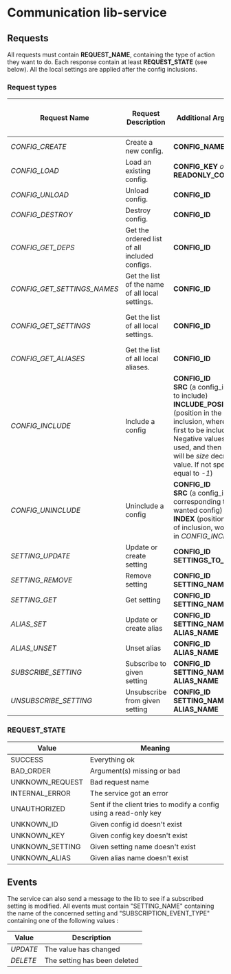 # Communication lib-service

## Requests

All requests must contain **REQUEST_NAME**, containing the type of action they want to do.
Each response contain at least **REQUEST_STATE** (see below).
All the local settings are applied after the config inclusions.

### Request types
| Request Name | Request Description | Additional Argument(s) | Additional Returned Value(s) | Config ref count change |
| -------- | -------- | -------- | -------- | -------- |
|*CONFIG_CREATE*|Create a new config.|**CONFIG_NAME**|**CONFIG_KEY**<br>**READONLY_CONFIG_KEY**| +1 |
|*CONFIG_LOAD*| Load an existing config. |**CONFIG_KEY** *or* **READONLY_CONFIG_KEY**| **CONFIG_NAME**<br>**CONFIG_ID**| +1 |
|*CONFIG_UNLOAD*| Unload config. |**CONFIG_ID**|*none*| -1 |
|*CONFIG_DESTROY*| Destroy config. |**CONFIG_ID**|*none*| -1 |
|*CONFIG_GET_DEPS*| Get the ordered list of all included configs. |**CONFIG_ID**|**DEPS** (array of CONFIG_ID giving read-only access to each dependency)| +1 for deps |
|*CONFIG_GET_SETTINGS_NAMES*| Get the list of the name of all local settings. |**CONFIG_ID**|**SETTINGS_NAME** (list of settings names)| 0 |
|*CONFIG_GET_SETTINGS*| Get the list of all local settings. |**CONFIG_ID**|**SETTINGS** (map of settings : "SETTING_NAME" -> "SETTING_VALUE")| 0 |
|*CONFIG_GET_ALIASES*| Get the list of all local aliases. |**CONFIG_ID**|**ALIASES** (map of aliases : "ALIAS_NAME" -> "SETTING_NAME")| 0 |
|*CONFIG_INCLUDE*| Include a config |**CONFIG_ID**<br>**SRC** (a config_id of config to include)<br>**INCLUDE_POSITION** (position in the list of inclusion, where 0 is the first to be included. Negative values can be used, and then position will be *size* decreased by value. If not specified, is equal to *-1*)|*none*| 0 |
|*CONFIG_UNINCLUDE*| Uninclude a config |**CONFIG_ID**<br>**SRC** (a config_id corresponding to the wanted config) *or* <br>**INDEX** (position in the list of inclusion, working like in *CONFIG_INCLUDE*)|*none*| 0 |
|*SETTING_UPDATE*| Update or create setting |**CONFIG_ID**<br>**SETTINGS_TO_UPDATE**|*none*| 0 |
|*SETTING_REMOVE*| Remove setting |**CONFIG_ID**<br>**SETTING_NAME**|*none*| 0 |
|*SETTING_GET*| Get setting |**CONFIG_ID**<br>**SETTING_NAME**|**SETTING_VALUE**| 0 |
|*ALIAS_SET*| Update or create alias |**CONFIG_ID**<br>**SETTING_NAME**<br>**ALIAS_NAME**|*none*| 0 |
|*ALIAS_UNSET*| Unset alias |**CONFIG_ID**<br>**ALIAS_NAME**|*none*| 0 |
|*SUBSCRIBE_SETTING*| Subscribe to given setting |**CONFIG_ID**<br>**SETTING_NAME** *or* **ALIAS_NAME**|*none*| 0 |
|*UNSUBSCRIBE_SETTING*| Unsubscribe from given setting |**CONFIG_ID**<br>**SETTING_NAME** *or* **ALIAS_NAME**|*none*| 0 |

### REQUEST_STATE

| Value | Meaning |
| -------- | -------- |
| SUCCESS | Everything ok |
| BAD_ORDER | Argument(s) missing or bad |
| UNKNOWN_REQUEST | Bad request name |
| INTERNAL_ERROR | The service got an error |
| UNAUTHORIZED | Sent if the client tries to modify a config using a read-only key |
| UNKNOWN_ID | Given config id doesn't exist|
| UNKNOWN_KEY | Given config key doesn't exist|
| UNKNOWN_SETTING | Given setting name doesn't exist|
| UNKNOWN_ALIAS | Given alias name doesn't exist|

## Events

The service can also send a message to the lib to see if a subscribed setting is modified.
All events must contain "SETTING_NAME" containing the name of the concerned setting and "SUBSCRIPTION_EVENT_TYPE" containing one of the following values :

| Value | Description |
| ---- | ---- |
| *UPDATE* | The value has changed |
| *DELETE* | The setting has been deleted |
